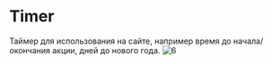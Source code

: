 # Timer
Таймер для использования на сайте, например время до начала/окончания акции, дней до нового года.
![6](https://user-images.githubusercontent.com/62324315/143676953-2186a4e9-51c4-4cb9-ae16-360e8fe5fe7f.png)
